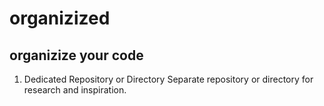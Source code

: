 # organizized
## organizize your code
1. Dedicated Repository or Directory
Separate repository or directory for research and inspiration.
